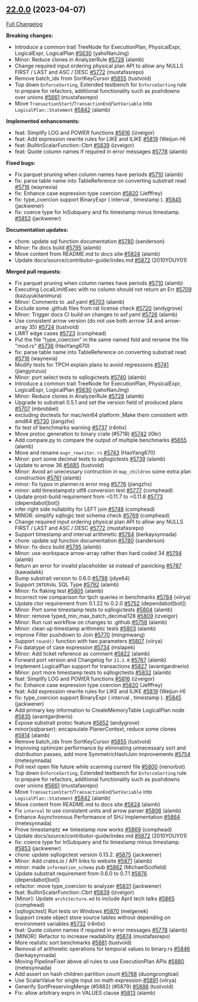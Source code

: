 <!---
  Licensed to the Apache Software Foundation (ASF) under one
  or more contributor license agreements.  See the NOTICE file
  distributed with this work for additional information
  regarding copyright ownership.  The ASF licenses this file
  to you under the Apache License, Version 2.0 (the
  "License"); you may not use this file except in compliance
  with the License.  You may obtain a copy of the License at

    http://www.apache.org/licenses/LICENSE-2.0

  Unless required by applicable law or agreed to in writing,
  software distributed under the License is distributed on an
  "AS IS" BASIS, WITHOUT WARRANTIES OR CONDITIONS OF ANY
  KIND, either express or implied.  See the License for the
  specific language governing permissions and limitations
  under the License.
-->

## [22.0.0](https://github.com/apache/datafusion/tree/22.0.0) (2023-04-07)

[Full Changelog](https://github.com/apache/datafusion/compare/21.1.0...22.0.0)

**Breaking changes:**

- Introduce a common trait TreeNode for ExecutionPlan, PhysicalExpr, LogicalExpr, LogicalPlan [#5630](https://github.com/apache/datafusion/pull/5630) (yahoNanJing)
- Minor: Reduce clones in AnalyzerRule [#5728](https://github.com/apache/datafusion/pull/5728) (alamb)
- Change required input ordering physical plan API to allow any NULLS FIRST / LAST and ASC / DESC [#5772](https://github.com/apache/datafusion/pull/5772) (mustafasrepo)
- Remove batch_idx from SortKeyCursor [#5855](https://github.com/apache/datafusion/pull/5855) (tustvold)
- Top down `EnforceSorting`, Extended testbench for `EnforceSorting` rule to prepare for refactors, additional functionality such as pushdowns over unions [#5661](https://github.com/apache/datafusion/pull/5661) (mustafasrepo)
- Move `TransactionStart`/`TransactionEnd`/`SetVariable` into `LogicalPlan::Statement` [#5842](https://github.com/apache/datafusion/pull/5842) (alamb)

**Implemented enhancements:**

- feat: Simplify LOG and POWER functions [#5816](https://github.com/apache/datafusion/pull/5816) (izveigor)
- feat: Add expression rewrite rules for LIKE and ILIKE [#5819](https://github.com/apache/datafusion/pull/5819) (Weijun-H)
- feat: BuiltinScalarFunction::Cbrt [#5839](https://github.com/apache/datafusion/pull/5839) (izveigor)
- feat: Quote column names if required in error messages [#5778](https://github.com/apache/datafusion/pull/5778) (alamb)

**Fixed bugs:**

- Fix parquet pruning when column names have periods [#5710](https://github.com/apache/datafusion/pull/5710) (alamb)
- fix: parse table name into TableReference on converting substrait read [#5716](https://github.com/apache/datafusion/pull/5716) (waynexia)
- fix: Enhance case expression type coercion [#5820](https://github.com/apache/datafusion/pull/5820) (Jefffrey)
- fix: type_coercion support BinaryExpr ( interval , timestamp ). [#5845](https://github.com/apache/datafusion/pull/5845) (jackwener)
- fix: coerce type for InSubquery and fix timestamp minus timestamp. [#5853](https://github.com/apache/datafusion/pull/5853) (jackwener)

**Documentation updates:**

- chore: update sql function documentation [#5780](https://github.com/apache/datafusion/pull/5780) (sanderson)
- Minor: fix docs build [#5795](https://github.com/apache/datafusion/pull/5795) (alamb)
- Move content from README.md to docs site [#5824](https://github.com/apache/datafusion/pull/5824) (alamb)
- Update docs/source/contributor-guide/index.md [#5872](https://github.com/apache/datafusion/pull/5872) (2010YOUY01)

**Merged pull requests:**

- Fix parquet pruning when column names have periods [#5710](https://github.com/apache/datafusion/pull/5710) (alamb)
- Executing LocalLimitExec with no column should not return an Err [#5709](https://github.com/apache/datafusion/pull/5709) (kazuyukitanimura)
- Minor: Comments to .asf.yaml [#5703](https://github.com/apache/datafusion/pull/5703) (alamb)
- Exclude some .github files from rat license check [#5720](https://github.com/apache/datafusion/pull/5720) (andygrove)
- Minor: Trigger docs CI build on changes to asf.yaml [#5726](https://github.com/apache/datafusion/pull/5726) (alamb)
- Use consistent arrow version (do not use both arrrow 34 and arrow-array 35) [#5724](https://github.com/apache/datafusion/pull/5724) (tustvold)
- LIMIT edge cases [#5723](https://github.com/apache/datafusion/pull/5723) (comphead)
- Put the file "type_coercion" in the same named fold and rename the file "mod.rs" [#5736](https://github.com/apache/datafusion/pull/5736) (HaoYang670)
- fix: parse table name into TableReference on converting substrait read [#5716](https://github.com/apache/datafusion/pull/5716) (waynexia)
- Modify tests for TPCH explain plans to avoid regressions [#5741](https://github.com/apache/datafusion/pull/5741) (jiangyinzuo)
- Minor: port select tests to sqllogictests [#5740](https://github.com/apache/datafusion/pull/5740) (alamb)
- Introduce a common trait TreeNode for ExecutionPlan, PhysicalExpr, LogicalExpr, LogicalPlan [#5630](https://github.com/apache/datafusion/pull/5630) (yahoNanJing)
- Minor: Reduce clones in AnalyzerRule [#5728](https://github.com/apache/datafusion/pull/5728) (alamb)
- Upgrade to substrait 0.5.1 and set the version field of produced plans [#5707](https://github.com/apache/datafusion/pull/5707) (mbrobbel)
- excluding doctests for mac/win64 platform ,Make them consistent with amd64 [#5730](https://github.com/apache/datafusion/pull/5730) (jiangzhx)
- fix test of benchmarks warning [#5737](https://github.com/apache/datafusion/pull/5737) (r4ntix)
- Move protoc generation to binary crate (#5718) [#5742](https://github.com/apache/datafusion/pull/5742) (l0kr)
- Add compare.py to compare the output of multiple benchmarks [#5655](https://github.com/apache/datafusion/pull/5655) (alamb)
- Move and rename `expr_rewriter.rs` [#5743](https://github.com/apache/datafusion/pull/5743) (HaoYang670)
- Minor: port some decimal tests to sqllogictests [#5739](https://github.com/apache/datafusion/pull/5739) (alamb)
- Update to arrow 36 [#5685](https://github.com/apache/datafusion/pull/5685) (tustvold)
- Minor: Avoid an unecessary contruction in `map_children` some extra plan construction [#5761](https://github.com/apache/datafusion/pull/5761) (alamb)
- minor: fix typos in planner.rs error msg [#5776](https://github.com/apache/datafusion/pull/5776) (jiangzhx)
- minor: add timestampstz utf8 conversion test [#5777](https://github.com/apache/datafusion/pull/5777) (comphead)
- Update prost-build requirement from =0.11.7 to =0.11.8 [#5773](https://github.com/apache/datafusion/pull/5773) (dependabot[bot])
- infer right side nullability for LEFT join [#5748](https://github.com/apache/datafusion/pull/5748) (comphead)
- MINOR: simplify sqllogic test schema check [#5769](https://github.com/apache/datafusion/pull/5769) (comphead)
- Change required input ordering physical plan API to allow any NULLS FIRST / LAST and ASC / DESC [#5772](https://github.com/apache/datafusion/pull/5772) (mustafasrepo)
- Support timestamp and interval arithmetic [#5764](https://github.com/apache/datafusion/pull/5764) (berkaysynnada)
- chore: update sql function documentation [#5780](https://github.com/apache/datafusion/pull/5780) (sanderson)
- Minor: fix docs build [#5795](https://github.com/apache/datafusion/pull/5795) (alamb)
- Minor: use workspace arrow-array rather than hard coded 34 [#5794](https://github.com/apache/datafusion/pull/5794) (alamb)
- Return an error for invalid placeholder `$0` instead of panicking [#5787](https://github.com/apache/datafusion/pull/5787) (kawadakk)
- Bump substrait version to 0.6.0 [#5798](https://github.com/apache/datafusion/pull/5798) (jdye64)
- Support `INTERVAL` SQL Type [#5792](https://github.com/apache/datafusion/pull/5792) (alamb)
- Minor: fix flaking test [#5805](https://github.com/apache/datafusion/pull/5805) (alamb)
- Incorrect row comparison for tpch queries in benchmarks [#5784](https://github.com/apache/datafusion/pull/5784) (viirya)
- Update ctor requirement from 0.1.22 to 0.2.0 [#5752](https://github.com/apache/datafusion/pull/5752) (dependabot[bot])
- Minor: Port some timestamp tests to sqllogictests [#5804](https://github.com/apache/datafusion/pull/5804) (alamb)
- Minor: remove typed_min_max_batch_decimal128 [#5809](https://github.com/apache/datafusion/pull/5809) (izveigor)
- Minor: Run rust workflow on changes to .github [#5758](https://github.com/apache/datafusion/pull/5758) (alamb)
- Minor: clean up timestamp arithmetic tests [#5803](https://github.com/apache/datafusion/pull/5803) (alamb)
- improve Filter pushdown to Join [#5770](https://github.com/apache/datafusion/pull/5770) (mingmwang)
- Support `round()` function with two parameters [#5807](https://github.com/apache/datafusion/pull/5807) (viirya)
- Fix datatype of case expression [#5734](https://github.com/apache/datafusion/pull/5734) (mslapek)
- Minor: Add ticket reference as comment [#5822](https://github.com/apache/datafusion/pull/5822) (alamb)
- Forward port version and Changelog for `21.1.0` [#5767](https://github.com/apache/datafusion/pull/5767) (alamb)
- Implement LogicalPlan support for transactions [#5827](https://github.com/apache/datafusion/pull/5827) (avantgardnerio)
- Minor: port more timestamp tests to sqllogictests [#5832](https://github.com/apache/datafusion/pull/5832) (alamb)
- feat: Simplify LOG and POWER functions [#5816](https://github.com/apache/datafusion/pull/5816) (izveigor)
- fix: Enhance case expression type coercion [#5820](https://github.com/apache/datafusion/pull/5820) (Jefffrey)
- feat: Add expression rewrite rules for LIKE and ILIKE [#5819](https://github.com/apache/datafusion/pull/5819) (Weijun-H)
- fix: type_coercion support BinaryExpr ( interval , timestamp ). [#5845](https://github.com/apache/datafusion/pull/5845) (jackwener)
- Add primary key information to CreateMemoryTable LogicalPlan node [#5835](https://github.com/apache/datafusion/pull/5835) (avantgardnerio)
- Expose substrait protoc feature [#5852](https://github.com/apache/datafusion/pull/5852) (andygrove)
- minor(sqlparser): encapsulate PlanerContext, reduce some clones [#5814](https://github.com/apache/datafusion/pull/5814) (alamb)
- Remove batch_idx from SortKeyCursor [#5855](https://github.com/apache/datafusion/pull/5855) (tustvold)
- Improving optimizer performance by eliminating unnecessary sort and distribution passes, add more SymmetricHashJoin improvements [#5754](https://github.com/apache/datafusion/pull/5754) (metesynnada)
- Poll next open file future while scanning current file [#5800](https://github.com/apache/datafusion/pull/5800) (nenorbot)
- Top down `EnforceSorting`, Extended testbench for `EnforceSorting` rule to prepare for refactors, additional functionality such as pushdowns over unions [#5661](https://github.com/apache/datafusion/pull/5661) (mustafasrepo)
- Move `TransactionStart`/`TransactionEnd`/`SetVariable` into `LogicalPlan::Statement` [#5842](https://github.com/apache/datafusion/pull/5842) (alamb)
- Move content from README.md to docs site [#5824](https://github.com/apache/datafusion/pull/5824) (alamb)
- Fix `interval` to use consistent units and arrow parser [#5806](https://github.com/apache/datafusion/pull/5806) (alamb)
- Enhance Asynchronous Performance of SHJ Implementation [#5864](https://github.com/apache/datafusion/pull/5864) (metesynnada)
- Prove timestamptz <=> timestamp now works [#5869](https://github.com/apache/datafusion/pull/5869) (comphead)
- Update docs/source/contributor-guide/index.md [#5872](https://github.com/apache/datafusion/pull/5872) (2010YOUY01)
- fix: coerce type for InSubquery and fix timestamp minus timestamp. [#5853](https://github.com/apache/datafusion/pull/5853) (jackwener)
- chore: update sqllogictest version 0.13.2. [#5875](https://github.com/apache/datafusion/pull/5875) (jackwener)
- Minor: Add crates.io / API links to website [#5871](https://github.com/apache/datafusion/pull/5871) (alamb)
- minor: made `information_schema` pub [#5862](https://github.com/apache/datafusion/pull/5862) (MichaelScofield)
- Update substrait requirement from 0.6.0 to 0.7.1 [#5876](https://github.com/apache/datafusion/pull/5876) (dependabot[bot])
- refactor: move type_coercion to analyzer [#5831](https://github.com/apache/datafusion/pull/5831) (jackwener)
- feat: BuiltinScalarFunction::Cbrt [#5839](https://github.com/apache/datafusion/pull/5839) (izveigor)
- [Minor]: Update `architecture.md` to include April tech talks [#5865](https://github.com/apache/datafusion/pull/5865) (comphead)
- [sqllogictest] Run tests on Windows [#5870](https://github.com/apache/datafusion/pull/5870) (melgenek)
- Support create object store source tables without depending on environment variables [#5732](https://github.com/apache/datafusion/pull/5732) (r4ntix)
- feat: Quote column names if required in error messages [#5778](https://github.com/apache/datafusion/pull/5778) (alamb)
- [MINOR]: Refactor to increase readability [#5874](https://github.com/apache/datafusion/pull/5874) (mustafasrepo)
- More realistic sort benchmarks [#5881](https://github.com/apache/datafusion/pull/5881) (tustvold)
- Removal of arithmetic operations for temporal values to binary.rs [#5846](https://github.com/apache/datafusion/pull/5846) (berkaysynnada)
- Moving PipelineFixer above all rules to use ExecutionPlan APIs [#5880](https://github.com/apache/datafusion/pull/5880) (metesynnada)
- Add assert on hash children partition count [#5768](https://github.com/apache/datafusion/pull/5768) (duongcongtoai)
- Use ScalarValue for single input on math expression [#5891](https://github.com/apache/datafusion/pull/5891) (viirya)
- Generify SortPreservingMerge (#5882) (#5879) [#5886](https://github.com/apache/datafusion/pull/5886) (tustvold)
- Fix: allow arbitrary exprs in VALUES clause [#5813](https://github.com/apache/datafusion/pull/5813) (alamb)

